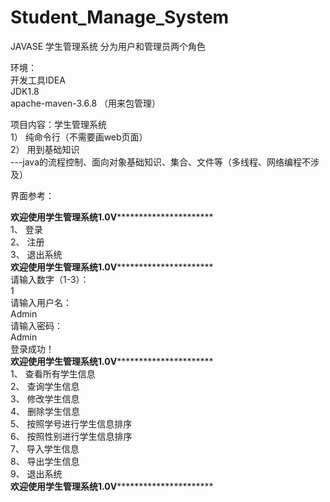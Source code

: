 # Student_Manage_System

JAVASE 学生管理系统
分为用户和管理员两个角色

环境：  
开发工具IDEA   
JDK1.8    
apache-maven-3.6.8 （用来包管理）      


项目内容：学生管理系统  
1）	纯命令行（不需要画web页面）  
2）	用到基础知识  
---java的流程控制、面向对象基础知识、集合、文件等（多线程、网络编程不涉及）  

界面参考：  

**********************欢迎使用学生管理系统1.0V********************************************  
1、	登录  
2、	注册  
3、	退出系统  
**********************欢迎使用学生管理系统1.0V********************************************  
请输入数字（1-3）：  
1  
请输入用户名：  
Admin  
请输入密码：  
Admin  
登录成功！  
**********************欢迎使用学生管理系统1.0V********************************************  
1、	查看所有学生信息  
2、	查询学生信息  
3、	修改学生信息  
4、	删除学生信息  
5、	按照学号进行学生信息排序  
6、	按照性别进行学生信息排序  
7、	导入学生信息  
8、	导出学生信息  
9、	退出系统  
**********************欢迎使用学生管理系统1.0V********************************************  




